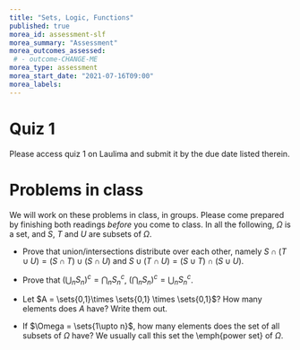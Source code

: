 ```yaml
---
title: "Sets, Logic, Functions"
published: true
morea_id: assessment-slf
morea_summary: "Assessment"
morea_outcomes_assessed:
 # - outcome-CHANGE-ME
morea_type: assessment
morea_start_date: "2021-07-16T09:00"
morea_labels:
---
```

# Quiz 1

Please access quiz 1 on Laulima and submit it by the due date listed therein.

# Problems in class

We will work on these problems in class, in groups. Please come prepared by
finishing both readings *before* you come to class. In all the following, 
$\Omega$ is a set, and $S$, $T$ and $U$ are subsets of $\Omega$.

* Prove that union/intersections distribute over each other, namely
$S \cap (T \cup U) = (S \cap T) \cup (S \cap U)$ and 
$S \cup (T \cap U) = (S \cup T) \cap (S \cup U)$.

* Prove that $(\bigcup_n S_n)^c = \bigcap_n S_n^c$, $(\bigcap_n S_n)^c = \bigcup_n S_n^c$.

* Let $A = \sets{0,1}\times \sets{0,1} \times \sets{0,1}$? How many elements does $A$ have?
Write them out.

* If $\Omega = \sets{1\upto n}$, how many elements does the set of all subsets of $\Omega$ have?
We usually call this set the \emph{power set} of $\Omega$. 

